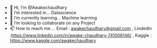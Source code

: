 - 👋 Hi, I’m @Awakechaudhary
- 👀 I’m interested in... Datascience
- 🌱 I’m currently learning... Machine learning
- 💞️ I’m looking to collaborate on any Project
- 📫 How to reach me ... Email : awakechaudhary@gmail.com , LindedIn :https://www.linkedin.com/in/awake-chaudhary-741006146/ , Kaggle : https://www.kaggle.com/awakechaudhary

<!---
Awakechaudhary/Awakechaudhary is a ✨ special ✨ repository because its `README.md` (this file) appears on your GitHub profile.
You can click the Preview link to take a look at your changes.
--->
